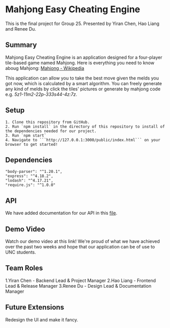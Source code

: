 # Mahjong Easy Cheating Engine
This is the final project for Group 25.
Presented by Yiran Chen, Hao Liang and Renee Du.

## Summary 
Mahjong Easy Cheating Engine is an application designed for a four-player tile-based game named Mahjong.
Here is everything you need to know aboug Mahjong:
[Mahjong - Wikipedia](https://en.wikipedia.org/wiki/Mahjong)

This application can allow you to take the best move given the melds you got now, which is calculated by a smart algorithm. You can freely generate any kind of melds by click the tiles' pictures or generate by mahjong code e.g. *5z1-11m2-22p-333s44-4z:7z*.

## Setup
    1. Clone this repository from GitHub.
    2. Run `npm install` in the directory of this repository to install of the dependencies needed for our project.
    3. Run `npm start`
    4. Navigate to ```http://127.0.0.1:3000/public/index.html``` on your browser to get started!

## Dependencies
    "body-parser": "^1.20.1",  
    "express": "^4.18.2",  
    "lodash": "^4.17.21",  
    "require.js": "^1.0.0"  

## API
We have added documentation for our API in this [file](https://github.com/comp426-2022-fall/a99-team25/docs/api.md).

## Demo Video
Watch our demo video at this link! We're proud of what we have achieved over the past two weeks and hope that our application can be of use to UNC students.

## Team Roles
1.Yiran Chen - Backend Lead & Project Manager
2.Hao Liang - Frontend Lead & Release Manager
3.Renee Du - Design Lead & Documentation Manager 

## Future Extensions
Redesign the UI and make it fancy.
